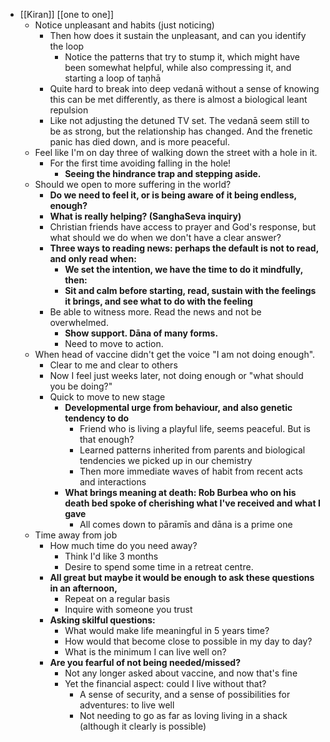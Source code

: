 - [[Kiran]] [[one to one]]
  - Notice unpleasant and habits (just noticing)
    - Then how does it sustain the unpleasant, and can you identify the loop
      - Notice the patterns that try to stump it, which might have been somewhat helpful, while also compressing it, and starting a loop of taṇhā
    - Quite hard to break into deep vedanā without a sense of knowing this can be met differently, as there is almost a biological leant repulsion
    - Like not adjusting the detuned TV set. The vedanā seem still to be as strong, but the relationship has changed. And the frenetic panic has died down, and is more peaceful.
  - Feel like I'm on day three of walking down the street with a hole in it.
    - For the first time avoiding falling in the hole!
      - **Seeing the hindrance trap and stepping aside.**
  - Should we open to more suffering in the world?
    - **Do we need to feel it, or is being aware of it being endless, enough?**
    - **What is really helping? (SanghaSeva inquiry)**
    - Christian friends have access to prayer and God's response, but what should we do when we don't have a clear answer?
    - **Three ways to reading news: perhaps the default is not to read, and only read when:**
      - **We set the intention, we have the time to do it mindfully, then:**
      - **Sit and calm before starting, read, sustain with the feelings it brings, and see what to do with the feeling**
    - Be able to witness more. Read the news and not be overwhelmed.
      - **Show support. Dāna of many forms.**
      - Need to move to action.
  - When head of vaccine didn't get the voice "I am not doing enough".
    - Clear to me and clear to others
    - Now I feel just weeks later, not doing enough or "what should you be doing?"
    - Quick to move to new stage
      - **Developmental urge from behaviour, and also genetic tendency to do**
        - Friend who is living a playful life, seems peaceful. But is that enough?
        - Learned patterns inherited from parents and biological tendencies we picked up in our chemistry
        - Then more immediate waves of habit from recent acts and interactions
      - **What brings meaning at death: Rob Burbea who on his death bed spoke of cherishing what I've received and what I gave**
        - All comes down to pāramīs and dāna is a prime one
  - Time away from job
    - How much time do you need away?
      - Think I'd like 3 months
      - Desire to spend some time in a retreat centre.
    - **All great but maybe it would be enough to ask these questions in an afternoon,**
      - Repeat on a regular basis
      - Inquire with someone you trust
    - **Asking skilful questions:**
      - What would make life meaningful in 5 years time?
      - How would that become close to possible in my day to day?
      - What is the minimum I can live well on?
    - **Are you fearful of not being needed/missed?**
      - Not any longer asked about vaccine, and now that's fine
      - Yet the financial aspect: could I live without that?
        - A sense of security, and a sense of possibilities for adventures: to live well
        - Not needing to go as far as loving living in a shack (although it clearly is possible)